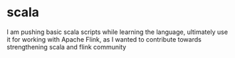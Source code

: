 # scala
I am pushing basic scala scripts while learning the language, ultimately use it for working with Apache Flink, as I wanted to contribute towards strengthening scala and flink community
